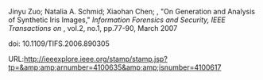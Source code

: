Jinyu Zuo; Natalia A. Schmid; Xiaohan Chen; , "On Generation and Analysis of Synthetic Iris Images," <i>Information Forensics and Security, IEEE Transactions on</i> , vol.2, no.1, pp.77-90, March  2007<br>

doi: 10.1109/TIFS.2006.890305<br>

URL:<a href='http://ieeexplore.ieee.org/stamp/stamp.jsp?tp=&amp;arnumber=4100635&amp;isnumber=4100617'><a href='http://ieeexplore.ieee.org/stamp/stamp.jsp?tp=&amp;arnumber=4100635&amp;isnumber=4100617'>http://ieeexplore.ieee.org/stamp/stamp.jsp?tp=&amp;amp;arnumber=4100635&amp;amp;isnumber=4100617</a></a><br>